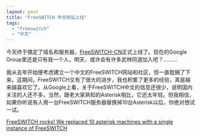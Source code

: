 ```yaml
---
layout: post
title: "FreeSWITCH 中文网站上线"
tags:
  - "freeswitch"
  - "中文"
---
```


今天终于搞定了域名和服务器，[FreeSWITCH-CN](http://www.freeswitch.org.cn)正式上线了。现在的Google Group里还是只有我一个人，明天，或许会有许多武林同道加入吧？.........

我从去年开始便考虑建立一个中文的FreeSWITCH网站和社区，但一直耽搁了下来。这期间，FreeSWITCH又有了很大的进步，我也积累了更多的经验，真是越来越喜欢它了。从Google上看，关于FreeSWITCH中文的信息还很少，说明国内关注的人还不多。当然，跟老大家熟知的Asterisk相比，它还太年轻。但我相信，如果你听说有人用一台FreeSWITCH服务器替换掉10台Asterisk以后，你绝对想试一试。

[FreeSWITCH rocks! We replaced 10 asterisk machines with a single instance of FreeSWITCH](http://wiki.freeswitch.org/wiki/Testimonials#High_capacity_switching)
